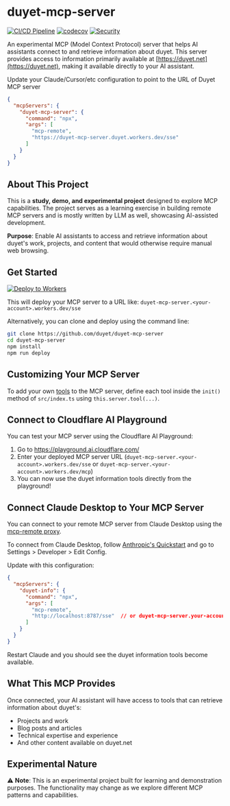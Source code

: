 # duyet-mcp-server

[![CI/CD Pipeline](https://github.com/duyet/duyet-mcp-server/workflows/CI/CD%20Pipeline/badge.svg)](https://github.com/duyet/duyet-mcp-server/actions)
[![codecov](https://codecov.io/gh/duyet/duyet-mcp-server/branch/master/graph/badge.svg)](https://codecov.io/gh/duyet/duyet-mcp-server)
[![Security](https://github.com/duyet/duyet-mcp-server/workflows/Security%20and%20Dependencies/badge.svg)](https://github.com/duyet/duyet-mcp-server/actions)

An experimental MCP (Model Context Protocol) server that helps AI assistants connect to and retrieve information about duyet. This server provides access to information primarily available at [https://duyet.net](https://duyet.net), making it available directly to your AI assistant.

Update your Claude/Cursor/etc configuration to point to the URL of Duyet MCP server

```json
{
  "mcpServers": {
    "duyet-mcp-server": {
      "command": "npx",
      "args": [
        "mcp-remote",
        "https://duyet-mcp-server.duyet.workers.dev/sse"
      ]
    }
  }
}
```


## About This Project

This is a **study, demo, and experimental project** designed to explore MCP capabilities. The project serves as a learning exercise in building remote MCP servers and is mostly written by LLM as well, showcasing AI-assisted development.

**Purpose**: Enable AI assistants to access and retrieve information about duyet's work, projects, and content that would otherwise require manual web browsing.

## Get Started

[![Deploy to Workers](https://deploy.workers.cloudflare.com/button)](https://deploy.workers.cloudflare.com/?url=https://github.com/duyet/duyet-mcp-server)

This will deploy your MCP server to a URL like: `duyet-mcp-server.<your-account>.workers.dev/sse`

Alternatively, you can clone and deploy using the command line:
```bash
git clone https://github.com/duyet/duyet-mcp-server
cd duyet-mcp-server
npm install
npm run deploy
```

## Customizing Your MCP Server

To add your own [tools](https://developers.cloudflare.com/agents/model-context-protocol/tools/) to the MCP server, define each tool inside the `init()` method of `src/index.ts` using `this.server.tool(...)`. 

## Connect to Cloudflare AI Playground

You can test your MCP server using the Cloudflare AI Playground:

1. Go to https://playground.ai.cloudflare.com/
2. Enter your deployed MCP server URL (`duyet-mcp-server.<your-account>.workers.dev/sse` or `duyet-mcp-server.<your-account>.workers.dev/mcp`)
3. You can now use the duyet information tools directly from the playground!

## Connect Claude Desktop to Your MCP Server

You can connect to your remote MCP server from Claude Desktop using the [mcp-remote proxy](https://www.npmjs.com/package/mcp-remote). 

To connect from Claude Desktop, follow [Anthropic's Quickstart](https://modelcontextprotocol.io/quickstart/user) and go to Settings > Developer > Edit Config.

Update with this configuration:

```json
{
  "mcpServers": {
    "duyet-info": {
      "command": "npx",
      "args": [
        "mcp-remote",
        "http://localhost:8787/sse"  // or duyet-mcp-server.your-account.workers.dev/sse
      ]
    }
  }
}
```

Restart Claude and you should see the duyet information tools become available.

## What This MCP Provides

Once connected, your AI assistant will have access to tools that can retrieve information about duyet's:
- Projects and work
- Blog posts and articles
- Technical expertise and experience
- And other content available on duyet.net

## Experimental Nature

⚠️ **Note**: This is an experimental project built for learning and demonstration purposes. The functionality may change as we explore different MCP patterns and capabilities.
